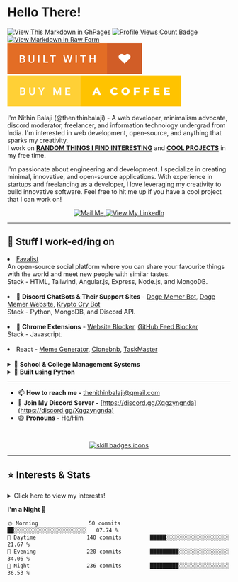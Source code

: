 # Hello There!

[![View This Markdown in GhPages](https://github.com/thenithinbalaji/thenithinbalaji/actions/workflows/pages/pages-build-deployment/badge.svg?branch=main)](https://thenithinbalaji.github.io/thenithinbalaji/)
[![Profile Views Count Badge](https://komarev.com/ghpvc/?username=thenithinbalaji&color=blue&label=PROFILE+VIEWS)](https://github.com/thenithinbalaji)<br>
[![View Markdown in Raw Form](https://github.com/BraveUX/for-the-badge/blob/master/src/images/badges/made-with-markdown.svg)](https://raw.githubusercontent.com/thenithinbalaji/thenithinbalaji/main/README.md)
[![View All My Repos](https://github.com/BraveUX/for-the-badge/blob/master/src/images/badges/built-with-love.svg)](https://github.com/thenithinbalaji?tab=repositories&q=&type=&language=&sort=stargazers)<br>
[![Buy Me a Coffee](https://github.com/thenithinbalaji/thenithinbalaji/blob/main/assets/buy-me-a-coffee.svg)](https://www.buymeacoffee.com/thenithinbalaji)

I'm Nithin Balaji (@thenithinbalaji) - A web developer, minimalism advocate, discord moderator, freelancer, and information technology undergrad from India. I'm interested in web development, open-source, and anything that sparks my creativity.   
I work on [**RANDOM THINGS I FIND INTERESTING**](https://github.com/stars/thenithinbalaji/lists/my-cool-projects) and [**COOL PROJECTS**](https://github.com/stars/thenithinbalaji/lists/my-cool-projects) in my free time.  

I'm passionate about engineering and development. I specialize in creating minimal, innovative, and open-source applications. With experience in startups and freelancing as a developer, I love leveraging my creativity to build innovative software. Feel free to hit me up if you have a cool project that I can work on!

<p align = 'center'>
  <a href = 'mailto:thenithinbalaji@gmail.com' target="_blank"> 
    <img src = 'https://user-images.githubusercontent.com/73932121/156936080-302b8401-fced-44ec-a759-aa17e3476991.svg' alt = "Mail Me">
  </a>
  <a href = 'https://www.linkedin.com/in/thenithinbalaji/' target="_blank"> 
    <img src = 'https://user-images.githubusercontent.com/73932121/156936120-7d41b2a8-1d04-4fb4-b2db-de468965799f.svg' alt = "View My LinkedIn">
  </a>
</p>

----

## 🔮 Stuff I work-ed/ing on

<li>
    <a href="https://github.com/thenithinbalaji/Favalist">Favalist</a> <br> 
    An open-source social platform where you can share your favourite things with the world and meet new people with similar tastes.<br>
    Stack - HTML, Tailwind, Angular.js, Express, Node.js, and MongoDB.
</li>

<br>

<li>
     💬 <strong>Discord ChatBots &amp; Their Support Sites</strong> - <a href="https://github.com/thenithinbalaji/Doge-Memer">Doge Memer Bot</a>, <a href="https://github.com/thenithinbalaji/Doge-Memer-Website">Doge Memer Website</a>, <a href="https://github.com/thenithinbalaji/Krypto-Cry">Krypto Cry Bot</a><br>
    Stack - Python, MongoDB, and Discord API.
</li>

<br>

<li>
    🍄 <strong>Chrome Extensions</strong> - <a href="https://github.com/thenithinbalaji/PadiDa-Extension">Website Blocker</a>, <a href="https://github.com/thenithinbalaji/GitHub-Feed-Blocker">GitHub Feed Blocker</a><br>
    Stack - Javascript.
</li>

<br>

<li>
    React - <a href="https://github.com/thenithinbalaji/Meme-Generator">Meme Generator</a>, <a href="https://github.com/thenithinbalaji/Clonebnb">Clonebnb</a>, <a href="https://github.com/thenithinbalaji/Task-Master">TaskMaster</a>
</li>

<br>

<details>
  <summary> 🚌 <b> School & College Management Systems </b> </summary>
  <br>
  
  <ul>
    
  <li>
    <a href="https://github.com/thenithinbalaji/Bus-Tracker">Bus Tracker Web Application</a> <br> 
    College Bus Tracker Web Application for <b>SSN College of Engineering</b>. 
    Tracks the buses based on the location collected from passengers travelling in the bus. <br> 
    Stack - HTML, CSS, Flask and MongoDB
  </li> 

  <br>
  
  <li> 
    <a href="https://github.com/thenithinbalaji/PM-Poshan">PM Poshan</a> <br> 
    Automated Reporting & Management System for Mid-Day Meal Scheme - PM Poshan. 
    <i>Selected for finals of Smart India Hackathon 2022.</i> <br> 
    Stack - HTML, CSS and Flask
  </li>

  <br>
  
  <li> 
    <a href="https://github.com/thenithinbalaji/School-Manager">School Manager</a> <br> 
    Track the school mess menu, health & attendance of students with exclusive parent, student, school and admin dashboards <br> 
    Stack - HTML, Tailwind, Flask and MongoDB
  </li>
  
  </ul>
  
</details>

<details>
  <summary> 🌳 <b> Built using Python </b> </summary>
  <br>

  <ul>
    
  <li>
    <a href="https://github.com/thenithinbalaji/September-Assistant">September Voice Assistant</a> <br>
    An open-source voice assistant for Windows. Uses Google Speech Recognition and Wolfram Alpha Engine. 
    Visit the <a href="https://thenithinbalaji.github.io/September-Assistant/">Website</a> <br>
    Stack - Python Tkinter, APIs
  </li>

  <br>
   
  <li>
    <a href="https://github.com/thenithinbalaji/5Personalities">5 Personalities Prediction</a> <br> 
    Personality Prediction based on the Big 5 Model. Uses Multinomial Logistic Regression for Classification. <br/> 
    Stack - HTML, Tailwind, Flask and Scikit-learn.
  </li>

  <br>
  
  <li>
    <a href="https://github.com/thenithinbalaji/Repolist">GitHub Repo Fetcher</a> <br> 
    Web App to fetch GitHub public and private repo data. <br> 
    Stack - HTML, Tailwind, Flask and Postgres.
  </li>

  <br>

  <li>
    <a href="https://github.com/thenithinbalaji/pyrandtoys">Pyrandtoys</a> <br> 
    A Python module for generating the result of probability-based toys. Installable on any system with pip command. <br/>
    <a href="https://github.com/thenithinbalaji/pyrandtoys">Read the docs</a> | <a href="https://pypi.org/project/pyrandtoys/">Install From Pypi</a>
    <br/>
    <br/>
    <pre><code>pip install pyrandtoys</code></pre>
  </li>
  </ul>

</details>

----

- 📫 **How to reach me -** [thenithinbalaji@gmail.com](mailto:thenithinbalaji@gmail.com)
- 💬 **Join My Discord Server -** [https://discord.gg/Xqgzyngnda](https://discord.gg/Xqgzyngnda)
- 😄 **Pronouns -** He/Him 

<br>

<p align="center">
  <a href="https://github.com/thenithinbalaji?tab=repositories&q=&type=&language=&sort=stargazers" target="_blank">
    <img src="https://skillicons.dev/icons?i=html,css,js,tailwind,react,flask,express,nodejs,mongodb,cpp" alt="skill badges icons" />
  </a>
</p>

----

## ⭐ Interests & Stats
<details>
  <summary>Click here to view my interests!</summary>
  <br> 
    <ul>
        <li> 🐍 <a href = "https://www.hackerrank.com/thenithinbalaji" target="_blank">Python & C++</a></li>
        <li> 📇 <a href = "https://github.com/thenithinbalaji?tab=repositories&q=&type=&language=&sort=stargazers" target="_blank">Open Source</a></li>
        <li> 🌐 <a href = "https://github.com/stars/thenithinbalaji/lists/my-web-dev-repos" target="_blank">Web Development</a></li>
        <li> 💬 <a href = "https://discordbotlist.com/users/756511707228143646" target="_blank">Chat Bots</a></li>
        <li> 💻 Competitive Programming </li>
    </ul>
</details>


<!--START_SECTION:waka-->
**I'm a Night 🦉** 

```text
🌞 Morning                50 commits          ██░░░░░░░░░░░░░░░░░░░░░░░   07.74 % 
🌆 Daytime                140 commits         █████░░░░░░░░░░░░░░░░░░░░   21.67 % 
🌃 Evening                220 commits         █████████░░░░░░░░░░░░░░░░   34.06 % 
🌙 Night                  236 commits         █████████░░░░░░░░░░░░░░░░   36.53 % 
```



<!--END_SECTION:waka-->




